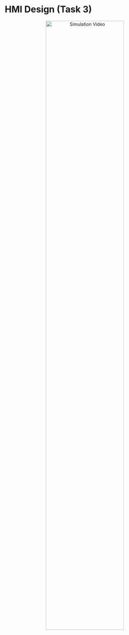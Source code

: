 # HMI Design (Task 3)
<p align="center">
<a  href="https://youtu.be/D8oc0MHJuVQ" target="_blank">
    <img src="https://img.youtube.com/vi/D8oc0MHJuVQ/0.jpg" alt="Simulation Video" style="width:70%; max-width:600px, height:70%;">
</a>
</p>
